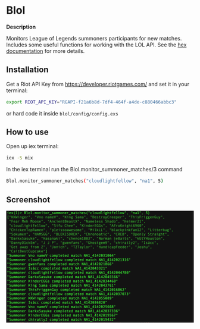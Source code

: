# Blol

**Description**

Monitors League of Legends summoners participants for new matches. Includes some useful functions for working with the LOL API. See the [hex documentation](https://hexdocs.pm/blol/0.1.0/Blol.html) for more details. 


## Installation

Get a Riot API Key from https://developer.riotgames.com/ and set it in your terminal:
```bash
export RIOT_API_KEY="RGAPI-f21a6b8d-7df4-464f-a4de-c880466abbc3"
``` 
or hard code it inside `blol/config/config.exs`

## How to use
Open up iex terminal:
```bash
iex -S mix
```
In the iex terminal run the Blol.monitor_summoner_matches/3 command
```bash
Blol.monitor_summoner_matches("cloudlightfellow", "na1", 5)
```

## Screenshot
![Alt text](./screenshot.png?raw=true "Optional Title")

